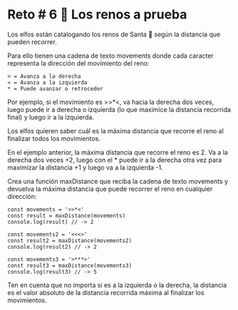 # Reto # 6 🦌 Los renos a prueba

Los elfos están catalogando los renos de Santa 🦌 según la distancia que pueden recorrer.

Para ello tienen una cadena de texto movements donde cada caracter representa la dirección del movimiento del reno:

    > = Avanza a la derecha
    < = Avanza a la izquierda
    * = Puede avanzar o retroceder

Por ejemplo, si el movimiento es >>\*<, va hacia la derecha dos veces, luego puede ir a derecha o izquierda (lo que maximice la distancia recorrida final) y luego ir a la izquierda.

Los elfos quieren saber cuál es la máxima distancia que recorre el reno al finalizar todos los movimientos.

En el ejemplo anterior, la máxima distancia que recorre el reno es 2. Va a la derecha dos veces +2, luego con el \* puede ir a la derecha otra vez para maximizar la distancia +1 y luego va a la izquierda -1.

Crea una función maxDistance que reciba la cadena de texto movements y devuelva la máxima distancia que puede recorrer el reno en cualquier dirección:

    const movements = '>>*<'
    const result = maxDistance(movements)
    console.log(result) // -> 2

    const movements2 = '<<<>'
    const result2 = maxDistance(movements2)
    console.log(result2) // -> 2

    const movements3 = '>***>'
    const result3 = maxDistance(movements3)
    console.log(result3) // -> 5

Ten en cuenta que no importa si es a la izquierda o la derecha, la distancia es el valor absoluto de la distancia recorrida máxima al finalizar los movimientos.
